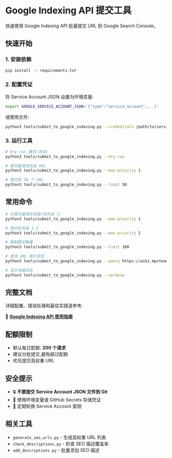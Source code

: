 # Google Indexing API 提交工具

快速使用 Google Indexing API 批量提交 URL 到 Google Search Console。

## 快速开始

### 1. 安装依赖

```bash
pip install -r requirements.txt
```

### 2. 配置凭证

将 Service Account JSON 设置为环境变量:

```bash
export GOOGLE_SERVICE_ACCOUNT_JSON='{"type":"service_account",...}'
```

或使用文件:

```bash
python3 tools/submit_to_google_indexing.py --credentials /path/to/service-account.json
```

### 3. 运行工具

```bash
# Dry-run 模式(测试)
python3 tools/submit_to_google_indexing.py --dry-run

# 提交最高优先级 URL
python3 tools/submit_to_google_indexing.py --max-priority 1

# 提交前 50 个 URL
python3 tools/submit_to_google_indexing.py --limit 50
```

## 常用命令

```bash
# 只提交最高优先级(优先级 1)
python3 tools/submit_to_google_indexing.py --max-priority 1

# 提交优先级 1-2
python3 tools/submit_to_google_indexing.py --max-priority 2

# 限制提交数量
python3 tools/submit_to_google_indexing.py --limit 100

# 查询 URL 索引状态
python3 tools/submit_to_google_indexing.py --query https://wiki.mpsteam.cn/entries/DID

# 显示详细日志
python3 tools/submit_to_google_indexing.py --verbose
```

## 完整文档

详细配置、错误处理和最佳实践请参考:

📖 **[Google Indexing API 使用指南](../docs/dev/Google-Indexing-API-Guide.md)**

## 配额限制

- 默认每日配额: **200 个请求**
- 建议分批提交,避免超过配额
- 优先提交高权重 URL

## 安全提示

- 🔒 **不要提交 Service Account JSON 文件到 Git**
- 🔑 使用环境变量或 GitHub Secrets 存储凭证
- 📝 定期轮换 Service Account 密钥

## 相关工具

- `generate_seo_urls.py` - 生成高权重 URL 列表
- `check_descriptions.py` - 检查 SEO 描述覆盖率
- `add_descriptions.py` - 批量添加 SEO 描述
